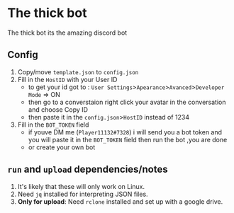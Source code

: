 # The thick bot
 The thick bot its the amazing discord bot
## Config
1. Copy/move `template.json` to `config.json`
1. Fill in the `HostID` with your User ID
	* to get your id got to : `User Settings`>`Apearance`>`Avanced`>`Developer Mode` => ON
	* then go to a converstaion right click your avatar in the conversation and choose Copy ID
	* then paste it in the `config.json`>`HostID` instead of 1234
1. Fill in the `BOT_TOKEN` field
	* if youve DM me (`Player11132#7328`) i will send you a bot token and you will paste it in the `BOT_TOKEN` field then run the bot ,you are done
	* or create your own bot

## `run` and `upload` dependencies/notes
1. It's likely that these will only work on Linux.
1. Need `jq` installed for interpreting JSON files.
1. **Only for upload**: Need `rclone` installed and set up with a google drive.
